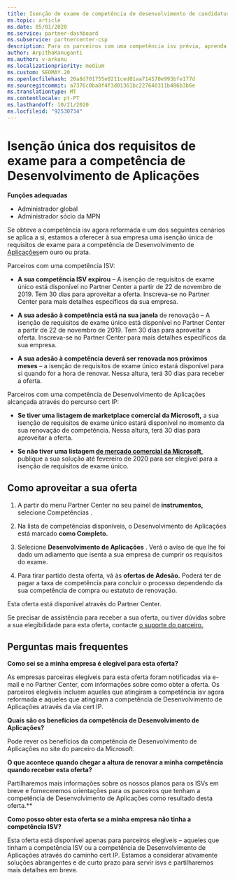```yaml
---
title: Isenção de exame de competência de desenvolvimento de candidaturas
ms.topic: article
ms.date: 05/01/2020
ms.service: partner-dashboard
ms.subservice: partnercenter-csp
description: Para os parceiros com uma competência isv prévia, aprenda a obter uma isenção única de requisitos de exame para a competência de Desenvolvimento de Aplicações
author: ArpithaKanuganti
ms.author: v-arkanu
ms.localizationpriority: medium
ms.custom: SEOMAY.20
ms.openlocfilehash: 20a8d701755e0211ced01aa714570e993bfe177d
ms.sourcegitcommit: a7376c0ba8f4f3d01361bc227640311b486b3b6e
ms.translationtype: MT
ms.contentlocale: pt-PT
ms.lasthandoff: 10/21/2020
ms.locfileid: "92530734"
---
```

# <a name="one-time-exam-requirements-exemption-for-the-application-development-competency"></a>Isenção única dos requisitos de exame para a competência de Desenvolvimento de Aplicações

**Funções adequadas**

- Administrador global
- Administrador sócio da MPN

Se obteve a competência isv agora reformada e um dos seguintes cenários se aplica a si, estamos a oferecer à sua empresa uma isenção única de requisitos de exame para a competência de Desenvolvimento de [Aplicações](https://partner.microsoft.com/membership/application-development-competency)em ouro ou prata. 

Parceiros com uma competência ISV:

- **A sua competência ISV expirou** – A isenção de requisitos de exame único está disponível no Partner Center a partir de 22 de novembro de 2019. Tem 30 dias para aproveitar a oferta. Inscreva-se no Partner Center para mais detalhes específicos da sua empresa.

- **A sua adesão à competência está na sua janela** de renovação – A isenção de requisitos de exame único está disponível no Partner Center a partir de 22 de novembro de 2019. Tem 30 dias para aproveitar a oferta. Inscreva-se no Partner Center para mais detalhes específicos da sua empresa.

- **A sua adesão à competência deverá ser renovada nos próximos meses** – a isenção de requisitos de exame único estará disponível para si quando for a hora de renovar. Nessa altura, terá 30 dias para receber a oferta.

Parceiros com uma competência de Desenvolvimento de Aplicações alcançada através do percurso cert IP:

- **Se tiver uma listagem de marketplace comercial da Microsoft,** a sua isenção de requisitos de exame único estará disponível no momento da sua renovação de competência. Nessa altura, terá 30 dias para aproveitar a oferta.

- **Se não tiver uma listagem [de mercado comercial da Microsoft,](https://azure.microsoft.com/overview/commercial-marketplace/)** publique a sua solução até fevereiro de 2020 para ser elegível para a isenção de requisitos de exame único.

## <a name="how-to-take-advantage-of-your-offer"></a>Como aproveitar a sua oferta

1. A partir do menu Partner Center no seu painel de **instrumentos,** selecione Competências .
2. Na lista de competências disponíveis, o Desenvolvimento de Aplicações está marcado **como Completo.**

3. Selecione **Desenvolvimento de Aplicações** . Verá o aviso de que lhe foi dado um adiamento que isenta a sua empresa de cumprir os requisitos do exame. 

4. Para tirar partido desta oferta, vá às **ofertas de Adesão.** Poderá ter de pagar a taxa de competência para concluir o processo dependendo da sua competência de compra ou estatuto de renovação. 

Esta oferta está disponível através do Partner Center.

Se precisar de assistência para receber a sua oferta, ou tiver dúvidas sobre a sua elegibilidade para esta oferta, contacte [o suporte do parceiro.](https://partner.microsoft.com/Support) 

## <a name="frequently-asked-questions"></a>Perguntas mais frequentes

**Como sei se a minha empresa é elegível para esta oferta?**

As empresas parceiras elegíveis para esta oferta foram notificadas via e-mail e no Partner Center, com informações sobre como obter a oferta. Os parceiros elegíveis incluem aqueles que atingiram a competência isv agora reformada e aqueles que atingiram a competência de Desenvolvimento de Aplicações através da via cert IP. 

**Quais são os benefícios da competência de Desenvolvimento de Aplicações?**

Pode rever os benefícios da competência de Desenvolvimento de Aplicações no site do parceiro da Microsoft. 

**O que acontece quando chegar a altura de renovar a minha competência quando receber esta oferta?** 

Partilharemos mais informações sobre os nossos planos para os ISVs em breve e forneceremos orientações para os parceiros que tenham a competência de Desenvolvimento de Aplicações como resultado desta oferta.**  

**Como posso obter esta oferta se a minha empresa não tinha a competência ISV?**

Esta oferta está disponível apenas para parceiros elegíveis – aqueles que tinham a competência ISV ou a competência de Desenvolvimento de Aplicações através do caminho cert IP. Estamos a considerar ativamente soluções abrangentes e de curto prazo para servir isvs e partilharemos mais detalhes em breve. 


